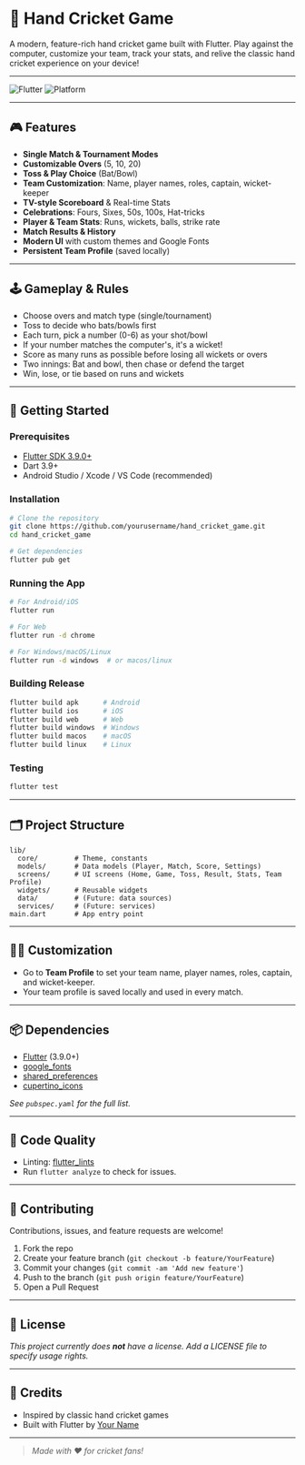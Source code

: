 # 🏏 Hand Cricket Game

A modern, feature-rich hand cricket game built with Flutter. Play against the computer, customize your team, track your stats, and relive the classic hand cricket experience on your device!

---

![Flutter](https://img.shields.io/badge/Flutter-3.9.0-blue?logo=flutter)
![Platform](https://img.shields.io/badge/Platform-Android%20%7C%20iOS%20%7C%20Web%20%7C%20Windows%20%7C%20macOS%20%7C%20Linux-blue)


---

## 🎮 Features

- **Single Match & Tournament Modes**
- **Customizable Overs** (5, 10, 20)
- **Toss & Play Choice** (Bat/Bowl)
- **Team Customization**: Name, player names, roles, captain, wicket-keeper
- **TV-style Scoreboard** & Real-time Stats
- **Celebrations**: Fours, Sixes, 50s, 100s, Hat-tricks
- **Player & Team Stats**: Runs, wickets, balls, strike rate
- **Match Results & History**
- **Modern UI** with custom themes and Google Fonts
- **Persistent Team Profile** (saved locally)

---

## 🕹️ Gameplay & Rules

- Choose overs and match type (single/tournament)
- Toss to decide who bats/bowls first
- Each turn, pick a number (0-6) as your shot/bowl
- If your number matches the computer's, it's a wicket!
- Score as many runs as possible before losing all wickets or overs
- Two innings: Bat and bowl, then chase or defend the target
- Win, lose, or tie based on runs and wickets

---

## 🚀 Getting Started

### Prerequisites
- [Flutter SDK 3.9.0+](https://docs.flutter.dev/get-started/install)
- Dart 3.9+
- Android Studio / Xcode / VS Code (recommended)

### Installation
```bash
# Clone the repository
git clone https://github.com/yourusername/hand_cricket_game.git
cd hand_cricket_game

# Get dependencies
flutter pub get
```

### Running the App
```bash
# For Android/iOS
flutter run

# For Web
flutter run -d chrome

# For Windows/macOS/Linux
flutter run -d windows  # or macos/linux
```

### Building Release
```bash
flutter build apk      # Android
flutter build ios      # iOS
flutter build web      # Web
flutter build windows  # Windows
flutter build macos    # macOS
flutter build linux    # Linux
```

### Testing
```bash
flutter test
```

---

## 🗂️ Project Structure

```
lib/
  core/         # Theme, constants
  models/       # Data models (Player, Match, Score, Settings)
  screens/      # UI screens (Home, Game, Toss, Result, Stats, Team Profile)
  widgets/      # Reusable widgets
  data/         # (Future: data sources)
  services/     # (Future: services)
main.dart       # App entry point
```

---

## 🧑‍💻 Customization
- Go to **Team Profile** to set your team name, player names, roles, captain, and wicket-keeper.
- Your team profile is saved locally and used in every match.

---

## 📦 Dependencies
- [Flutter](https://flutter.dev/) (3.9.0+)
- [google_fonts](https://pub.dev/packages/google_fonts)
- [shared_preferences](https://pub.dev/packages/shared_preferences)
- [cupertino_icons](https://pub.dev/packages/cupertino_icons)

_See `pubspec.yaml` for the full list._

---

## 🧹 Code Quality
- Linting: [flutter_lints](https://pub.dev/packages/flutter_lints)
- Run `flutter analyze` to check for issues.

---

## 🤝 Contributing

Contributions, issues, and feature requests are welcome!

1. Fork the repo
2. Create your feature branch (`git checkout -b feature/YourFeature`)
3. Commit your changes (`git commit -am 'Add new feature'`)
4. Push to the branch (`git push origin feature/YourFeature`)
5. Open a Pull Request

---

## 📄 License

_This project currently does **not** have a license. Add a LICENSE file to specify usage rights._

---

## 🙏 Credits
- Inspired by classic hand cricket games
- Built with Flutter by [Your Name](https://github.com/yourusername)

---

> _Made with ❤️ for cricket fans!_
